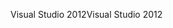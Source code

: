 <span data-ttu-id="ea2d5-101">Visual Studio 2012</span><span class="sxs-lookup"><span data-stu-id="ea2d5-101">Visual Studio 2012</span></span>